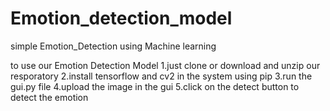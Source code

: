 # Emotion_detection_model
simple Emotion_Detection using Machine learning

to use our Emotion Detection Model
1.just clone or download and unzip our resporatory
2.install tensorflow and cv2 in the system using pip
3.run the gui.py file
4.upload the image in the gui
5.click on the detect button to detect the emotion
